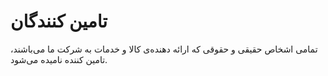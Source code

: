 #  تامین کنندگان

 تمامی اشخاص حقیقی و حقوقی که ارائه دهنده‌ی کالا و خدمات به شرکت ما می‌باشند، تامین کننده نامیده می‌شود. 

